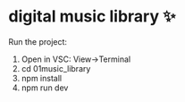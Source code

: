 # digital music library ✨
 Run the project:
 1. Open in VSC: View->Terminal
 2. cd 01music_library
 3. npm install
 4. npm run dev
